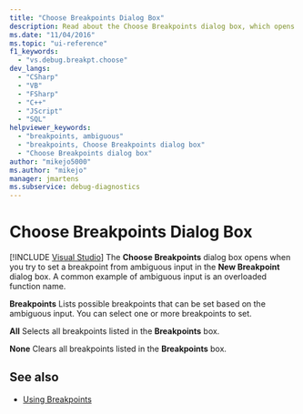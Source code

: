 ```yaml
---
title: "Choose Breakpoints Dialog Box"
description: Read about the Choose Breakpoints dialog box, which opens if you try to set a breakpoint from ambiguous input in the New Breakpoint dialog box in Visual Studio.
ms.date: "11/04/2016"
ms.topic: "ui-reference"
f1_keywords:
  - "vs.debug.breakpt.choose"
dev_langs:
  - "CSharp"
  - "VB"
  - "FSharp"
  - "C++"
  - "JScript"
  - "SQL"
helpviewer_keywords:
  - "breakpoints, ambiguous"
  - "breakpoints, Choose Breakpoints dialog box"
  - "Choose Breakpoints dialog box"
author: "mikejo5000"
ms.author: "mikejo"
manager: jmartens
ms.subservice: debug-diagnostics
---
```

# Choose Breakpoints Dialog Box

 [!INCLUDE [Visual Studio](~/includes/applies-to-version/vs-windows-only.md)]
The **Choose Breakpoints** dialog box opens when you try to set a breakpoint from ambiguous input in the **New Breakpoint** dialog box. A common example of ambiguous input is an overloaded function name.

 **Breakpoints**
 Lists possible breakpoints that can be set based on the ambiguous input. You can select one or more breakpoints to set.

 **All**
 Selects all breakpoints listed in the **Breakpoints** box.

 **None**
 Clears all breakpoints listed in the **Breakpoints** box.

## See also

- [Using Breakpoints](../debugger/using-breakpoints.md)